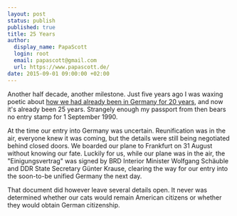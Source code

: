 ```yaml
---
layout: post
status: publish
published: true
title: 25 Years
author:
  display_name: PapaScott
  login: root
  email: papascott@gmail.com
  url: https://www.papascott.de/
date: 2015-09-01 09:00:00 +02:00
---
```


Another half decade, another milestone. Just five years ago I was waxing poetic about [how we had already been in Germany for 20 years](/archives/2010/09/01/it-was-twenty-years-ago-today/), and now it's already been 25 years. Strangely enough my passport from then bears no entry stamp for 1 September 1990.

At the time our entry into Germany was uncertain. Reunification was in the air, everyone knew it was coming, but the details were still being negotiated behind closed doors. We boarded our plane to Frankfurt on 31 August without knowing our fate. Luckily for us, while our plane was in the air, the "Einigungsvertrag" was signed by BRD Interior Minister Wolfgang Schäuble and DDR State Secretary Günter Krause, clearing the way for our entry into the soon-to-be unified Germany the next day.

That document did however leave several details open. It never was determined whether our cats would remain American citizens or whether they would obtain German citizenship.
